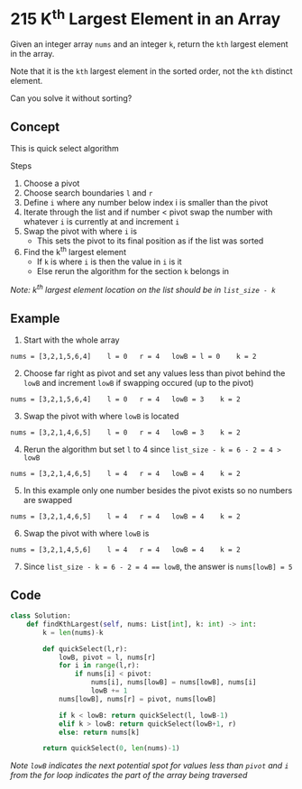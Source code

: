 # 215 K<sup>th</sup> Largest Element in an Array

Given an integer array `nums` and an integer `k`, return the `kth` largest element in the array.

Note that it is the `kth` largest element in the sorted order, not the `kth` distinct element.

Can you solve it without sorting?

## Concept

This is quick select algorithm

Steps

1. Choose a pivot
2. Choose search boundaries `l` and `r`
3. Define `i` where any number below index i is smaller than the pivot
4. Iterate through the list and if number < pivot swap the number with whatever `i` is currently at and increment `i`
5. Swap the pivot with where `i` is
   - This sets the pivot to its final position as if the list was sorted
6. Find the k<sup>th</sup> largest element
   - If `k` is where `i` is then the value in `i` is it
   - Else rerun the algorithm for the section `k` belongs in

_Note: k<sup>th</sup> largest element location on the list should be in `list_size - k`_

## Example

1. Start with the whole array

```
nums = [3,2,1,5,6,4]    l = 0   r = 4   lowB = l = 0    k = 2
```

2. Choose far right as pivot and set any values less than pivot behind the `lowB` and increment `lowB` if swapping occured (up to the pivot)

```
nums = [3,2,1,5,6,4]    l = 0   r = 4   lowB = 3    k = 2
```

3. Swap the pivot with where `lowB` is located

```
nums = [3,2,1,4,6,5]    l = 0   r = 4   lowB = 3    k = 2
```

4. Rerun the algorithm but set `l` to 4 since `list_size - k = 6 - 2 = 4 > lowB`

```
nums = [3,2,1,4,6,5]    l = 4   r = 4   lowB = 4    k = 2
```

5. In this example only one number besides the pivot exists so no numbers are swapped

```
nums = [3,2,1,4,6,5]    l = 4   r = 4   lowB = 4    k = 2
```

6. Swap the pivot with where `lowB` is

```
nums = [3,2,1,4,5,6]    l = 4   r = 4   lowB = 4    k = 2
```

7. Since `list_size - k = 6 - 2 = 4 == lowB`, the answer is `nums[lowB] = 5`

## Code

```python
class Solution:
    def findKthLargest(self, nums: List[int], k: int) -> int:
        k = len(nums)-k

        def quickSelect(l,r):
            lowB, pivot = l, nums[r]
            for i in range(l,r):
                if nums[i] < pivot:
                    nums[i], nums[lowB] = nums[lowB], nums[i]
                    lowB += 1
            nums[lowB], nums[r] = pivot, nums[lowB]

            if k < lowB: return quickSelect(l, lowB-1)
            elif k > lowB: return quickSelect(lowB+1, r)
            else: return nums[k]

        return quickSelect(0, len(nums)-1)
```

_Note `lowB` indicates the next potential spot for values less than `pivot` and `i` from the for loop indicates the part of the array being traversed_
